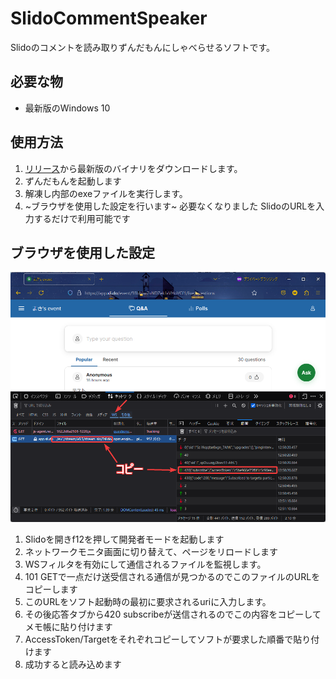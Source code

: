 # SlidoCommentSpeaker

Slidoのコメントを読み取りずんだもんにしゃべらせるソフトです。

## 必要な物
 - 最新版のWindows 10

## 使用方法
 1. [リリース](https://github.com/N-Magi/SlidoCommentSpeaker/releases)から最新版のバイナリをダウンロードします。
 2. ずんだもんを起動します
 3. 解凍し内部のexeファイルを実行します。
 4. ~ブラウザを使用した設定を行います~ 必要なくなりました SlidoのURLを入力するだけで利用可能です

 ## ブラウザを使用した設定
 ![](https://github.com/N-Magi/SlidoCommentSpeaker/blob/master/screenshot.png?raw=true)
 1. Slidoを開きf12を押して開発者モードを起動します
 2. ネットワークモニタ画面に切り替えて、ページをリロードします
 3. WSフィルタを有効にして通信されるファイルを監視します。
 4. 101 GETで一点だけ送受信される通信が見つかるのでこのファイルのURLをコピーします
 5. このURLをソフト起動時の最初に要求されるuriに入力します。
 6. その後応答タブから420 subscribeが送信されるのでこの内容をコピーしてメモ帳に貼り付けます
 7. AccessToken/Targetをそれぞれコピーしてソフトが要求した順番で貼り付けます
 8. 成功すると読み込めます
 
 
 
